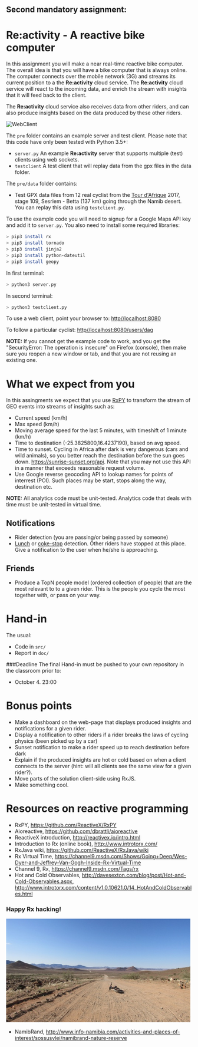 ## Second mandatory assignment:
# Re:activity - A reactive bike computer

In this assignment you will make a near real-time reactive bike computer. The overall idea is that you will have a bike computer that is always online. The computer connects over the mobile network (3G) and streams its current position to a the **Re:activity** cloud service. The **Re:activity** cloud service will react to the incoming data, and enrich the stream with insights that it will feed back to the client.

The **Re:activity** cloud service also receives data from other riders, and can also produce insights based on the data produced by these other riders.

![WebClient](./pre/img/webclient.png)

The `pre` folder contains an example server and test client. Please note that this code have only been tested with Python 3.5+:

* `server.py` An example **Re:activity** server that supports multiple (test) clients using web sockets.
* `testclient` A test client that will replay data from the gpx files in the data folder.

The `pre/data` folder contains:
* Test GPX data files from 12 real cyclist from the [Tour d'Afrique](http://tdaglobalcycling.com/tour-dafrique) 2017, stage 109, Sesriem - Betta (137 km) going through the Namib desert. You can replay this data using `testclient.py`.

To use the example code you will need to signup for a Google Maps API key and add it to `server.py`. You also need to install some required libraries:

```bash
> pip3 install rx
> pip3 install tornado
> pip3 install jinja2
> pip3 install python-dateutil
> pip3 install geopy
```

In first terminal:
```bash
> python3 server.py
```

In second terminal:
```bash
> python3 testclient.py
```

To use a web client, point your browser to:
[http//localhost:8080](http//localhost:8080)

To follow a particular cyclist:
[http//localhost:8080/users/dag](http//localhost:8080/users/dag)

**NOTE:** If you cannot get the example code to work, and you get the "SecurityError: The operation is insecure" on Firefox (console), then make sure you reopen a new window or tab, and that you are not reusing an existing one.

# What we expect from you

In this assingments we expect that you use [RxPY](https://github.com/ReactiveX/RxPY) to transform the stream of GEO events into streams of insights such as:

* Current speed (km/h)
* Max speed (km/h)
* Moving average speed for the last 5 minutes, with timeshift of 1 minute (km/h)
* Time to destination (-25.3825800,16.4237190), based on avg speed.
* Time to sunset. Cycling in Africa after dark is very dangerous (cars and wild animals), so you better reach the destination before the sun goes down. https://sunrise-sunset.org/api. Note that you may not use this API in a manner that exceeds reasonable request volume.
* Use Google reverse geocoding API to lookup names for points of interrest (POI). Such places may be start, stops along the way, destination etc.

**NOTE:** All analytics code must be unit-tested. Analytics code that deals with time must be unit-tested in virtual time.

## Notifications

* Rider detection (you are passing/or being passed by someone)
* [Lunch](http://tdaglobalcycling.com/2013/04/the-lunch-truck/) or [coke-stop](http://tdaglobalcycling.com/2015/03/i-really-want-a-coke-stop/) detection. Other riders have stopped at this place. Give a notification to the user when he/she is approaching.

## Friends

* Produce a TopN people model (ordered collection of people) that are the most relevant to to a given rider. This is the people you cycle the most together with, or pass on your way.

# Hand-in

The usual:

* Code in `src/`
* Report in `doc/`

###Deadline
The final Hand-in must be pushed to your own repository in the classroom prior to:

* October 4. 23:00

# Bonus points

* Make a dashboard on the web-page that displays produced insights and notifications for a given rider.
* Display a notification to other riders if a rider breaks the laws of cycling physics (been picked up by a car)
* Sunset notification to make a rider speed up to reach destination before dark
* Explain if the produced insights are hot or cold based on when a client connects to the server (hint: will all clients see the same view for a given rider?).
* Move parts of the solution client-side using RxJS.
* Make something cool.

# Resources on reactive programming

* RxPY, https://github.com/ReactiveX/RxPY
* Aioreactive, https://github.com/dbrattli/aioreactive
* ReactiveX introduction, http://reactivex.io/intro.html
* Introduction to Rx (online book), http://www.introtorx.com/
* RxJava wiki, https://github.com/ReactiveX/RxJava/wiki
* Rx Virtual Time, https://channel9.msdn.com/Shows/Going+Deep/Wes-Dyer-and-Jeffrey-Van-Gogh-Inside-Rx-Virtual-Time
* Channel 9, Rx, https://channel9.msdn.com/Tags/rx
* Hot and Cold Observables, http://davesexton.com/blog/post/Hot-and-Cold-Observables.aspx, http://www.introtorx.com/content/v1.0.10621.0/14_HotAndColdObservables.html

### Happy Rx hacking!

![NamibRand](./pre/img/namibrand.jpg)

* NamibRand, http://www.info-namibia.com/activities-and-places-of-interest/sossusvlei/namibrand-nature-reserve
